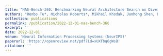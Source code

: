 ```yaml
---
title: "NAS-Bench-360: Benchmarking Neural Architecture Search on Diverse Tasks"
authors: "Renbo Tu*, Nicholas Roberts*, Mikhail Khodak, Junhong Shen, Frederic Sala, Ameet Talwalkar"
collection: publications
permalink: /publication/2022-12-01-nas-bench-360
excerpt: ''
date: 2022-12-01
venue: 'Neural Information Processing Systems (NeurIPS)'
paperurl: 'https://openreview.net/pdf?id=xUXTbq6gWsB'
citation: ''
---
```

